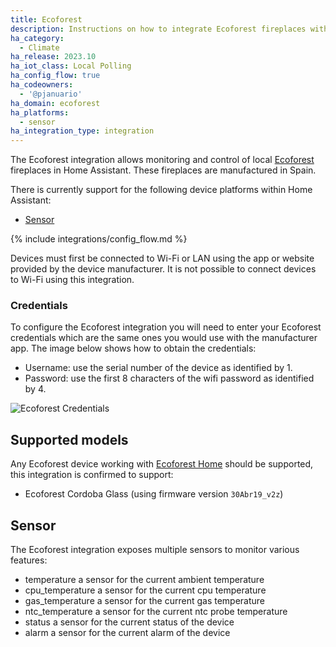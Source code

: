 ```yaml
---
title: Ecoforest
description: Instructions on how to integrate Ecoforest fireplaces with Home Assistant.
ha_category:
  - Climate
ha_release: 2023.10
ha_iot_class: Local Polling
ha_config_flow: true
ha_codeowners:
  - '@pjanuario'
ha_domain: ecoforest
ha_platforms:
  - sensor
ha_integration_type: integration
---
```


The Ecoforest integration allows monitoring and control of local [Ecoforest](https://ecoforest.com) fireplaces in Home Assistant. These fireplaces are manufactured in Spain.

There is currently support for the following device platforms within Home Assistant:

- [Sensor](#sensor)

{% include integrations/config_flow.md %}

<div class='note'>
Devices must first be connected to Wi-Fi or LAN using the app or website provided by the device manufacturer. It is not possible to connect devices to Wi-Fi using this integration.
</div>

### Credentials

To configure the Ecoforest integration you will need to enter your Ecoforest credentials which are the same ones you would use with the manufacturer app. The image below shows how to obtain the credentials:

- Username: use the serial number of the device as identified by 1.
- Password: use the first 8 characters of the wifi password as identified by 4.

![Ecoforest Credentials](/images/integrations/ecoforest/credentials.png)


## Supported models

Any Ecoforest device working with [Ecoforest Home](https://ecoforesthome.com/) should be supported, this integration is confirmed to support:

- Ecoforest Cordoba Glass (using firmware version `30Abr19_v2z`)

## Sensor

The Ecoforest integration exposes multiple sensors to monitor various features:

- temperature a sensor for the current ambient temperature
- cpu_temperature a sensor for the current cpu temperature
- gas_temperature a sensor for the current gas temperature
- ntc_temperature a sensor for the current ntc probe temperature
- status a sensor for the current status of the device
- alarm a sensor for the current alarm of the device
